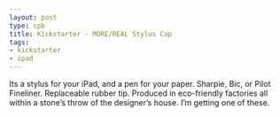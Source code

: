 ```yaml
---
layout: post
type: cpb
title: Kickstarter - MORE/REAL Stylus Cap
tags:
- kickstarter
- ipad
---
```

Its a stylus for your iPad, and a pen for your paper. Sharpie, Bic, or Pilot Fineliner. Replaceable rubber tip. Produced in eco-friendly factories all within a stone’s throw of the designer’s house. I’m getting one of these.

